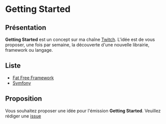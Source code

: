 # Getting Started

## Présentation

**Getting Started** est un concept sur ma chaîne [Twitch](https://twitch.tv/toham). L'idée est de vous proposer, une fois par semaine, la découverte d'une nouvelle librairie, framework ou langage.

## Liste

* [Fat Free Framework](https://github.com/TBoileau/gt-fat-free-framework)
* [Symfony](https://github.com/TBoileau/gt-symfony)

## Proposition

Vous souhaitez proposer une idée pour l'émission **Getting Started**. Veuillez rédiger une [issue](https://github.com/TBoileau/getting-started/issues/new?assignees=TBoileau&labels=En+attente&template=proposal.yaml&title=%5BProposition%5D%3A+)

